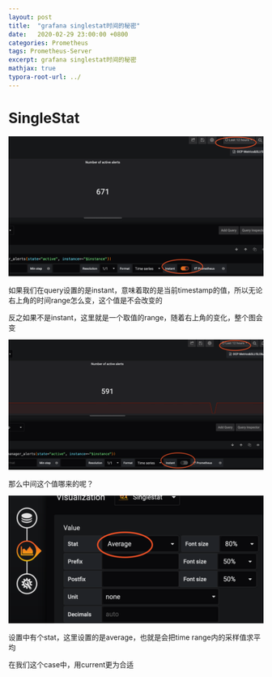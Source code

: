 ```yaml
---
layout: post
title:  "grafana singlestat时间的秘密"
date:   2020-02-29 23:00:00 +0800
categories: Prometheus
tags: Prometheus-Server
excerpt: grafana singlestat时间的秘密
mathjax: true
typora-root-url: ../
---
```


# SingleStat

![image-20200229231045173](/assets/images/image-20200229231045173.png)

如果我们在query设置的是instant，意味着取的是当前timestamp的值，所以无论右上角的时间range怎么变，这个值是不会改变的

反之如果不是instant，这里就是一个取值的range，随着右上角的变化，整个图会变

![image-20200229231207761](/assets/images/image-20200229231207761.png)

那么中间这个值哪来的呢？

![image-20200229231320055](/assets/images/image-20200229231320055.png)

设置中有个stat，这里设置的是average，也就是会把time range内的采样值求平均

在我们这个case中，用current更为合适